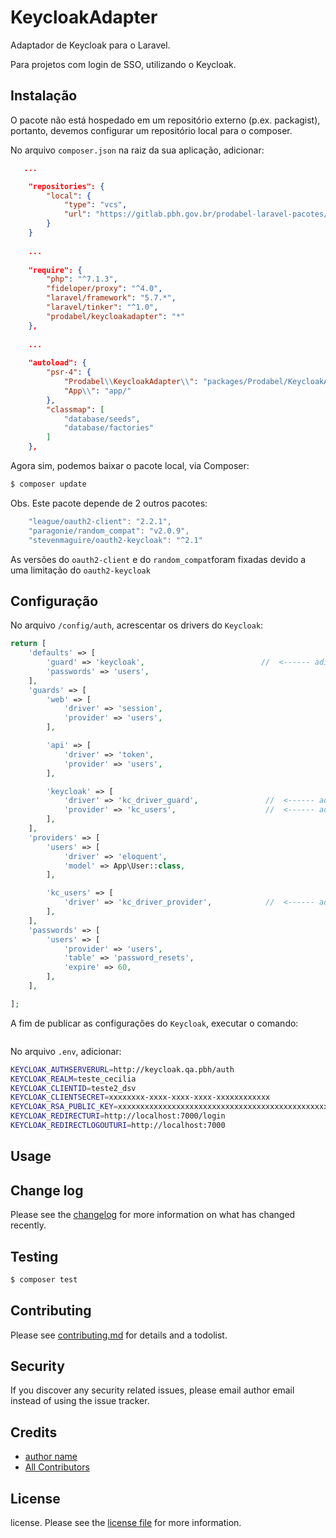 # KeycloakAdapter

Adaptador de Keycloak para o Laravel. 

Para projetos com login de SSO, utilizando o Keycloak.


## Instalação
O pacote não está hospedado em um repositório externo (p.ex. packagist), portanto, devemos configurar um repositório local para o composer.

No arquivo ```composer.json``` na raiz da sua aplicação, adicionar: 
        
``` json
   ...

    "repositories": {                                                                        //  <------ adicionar
        "local": {                                                                           //  <------ adicionar
            "type": "vcs",                                                                   //  <------ adicionar
            "url": "https://gitlab.pbh.gov.br/prodabel-laravel-pacotes/keycloak-adapter.git" //  <------ adicionar
        }                                                                                    //  <------ adicionar
    }                                                                                        //  <------ adicionar
    
    ...
    
    "require": {
        "php": "^7.1.3",
        "fideloper/proxy": "^4.0",
        "laravel/framework": "5.7.*",
        "laravel/tinker": "^1.0",
        "prodabel/keycloakadapter": "*"                                                      //  <------ adicionar
    },
    
    ...
    
    "autoload": {
        "psr-4": {
            "Prodabel\\KeycloakAdapter\\": "packages/Prodabel/KeycloakAdapter/src",          //  <------ adicionar
            "App\\": "app/"
        },
        "classmap": [
            "database/seeds",
            "database/factories"
        ]
    },
``` 

Agora sim, podemos baixar o pacote local, via Composer:

``` bash
$ composer update
```
Obs. Este pacote depende de 2 outros pacotes:
``` javascript
    "league/oauth2-client": "2.2.1",
    "paragonie/random_compat": "v2.0.9",
    "stevenmaguire/oauth2-keycloak": "^2.1"
```
As versões do `oauth2-client` e do `random_compat`foram fixadas devido a uma limitação do `oauth2-keycloak`


## Configuração

No arquivo ```/config/auth```, acrescentar os drivers do `Keycloak`:

```php
return [
    'defaults' => [
        'guard' => 'keycloak',                          //  <------ adicionar
        'passwords' => 'users',
    ],
    'guards' => [
        'web' => [
            'driver' => 'session',
            'provider' => 'users',
        ],

        'api' => [
            'driver' => 'token',
            'provider' => 'users',
        ],

        'keycloak' => [
            'driver' => 'kc_driver_guard',               //  <------ adicionar
            'provider' => 'kc_users',                    //  <------ adicionar
        ],
    ],
    'providers' => [
        'users' => [
            'driver' => 'eloquent',
            'model' => App\User::class,
        ],

        'kc_users' => [
            'driver' => 'kc_driver_provider',            //  <------ adicionar
        ],
    ],
    'passwords' => [
        'users' => [
            'provider' => 'users',
            'table' => 'password_resets',
            'expire' => 60,
        ],
    ],

];
```

A fim de publicar as configurações do `Keycloak`, executar o comando:
``` bash

```



No arquivo ```.env```, adicionar:

``` bash
KEYCLOAK_AUTHSERVERURL=http://keycloak.qa.pbh/auth
KEYCLOAK_REALM=teste_cecilia
KEYCLOAK_CLIENTID=teste2_dsv
KEYCLOAK_CLIENTSECRET=xxxxxxxx-xxxx-xxxx-xxxx-xxxxxxxxxxxx
KEYCLOAK_RSA_PUBLIC_KEY=xxxxxxxxxxxxxxxxxxxxxxxxxxxxxxxxxxxxxxxxxxxxxxxxxxxxxxxxxxxxx
KEYCLOAK_REDIRECTURI=http://localhost:7000/login
KEYCLOAK_REDIRECTLOGOUTURI=http://localhost:7000
```

## Usage

## Change log

Please see the [changelog](changelog.md) for more information on what has changed recently.

## Testing

``` bash
$ composer test
```

## Contributing

Please see [contributing.md](contributing.md) for details and a todolist.

## Security

If you discover any security related issues, please email author email instead of using the issue tracker.

## Credits

- [author name][link-author]
- [All Contributors][link-contributors]

## License

license. Please see the [license file](license.md) for more information.

[ico-version]: https://img.shields.io/packagist/v/prodabel/keycloakadapter.svg?style=flat-square
[ico-downloads]: https://img.shields.io/packagist/dt/prodabel/keycloakadapter.svg?style=flat-square
[ico-travis]: https://img.shields.io/travis/prodabel/keycloakadapter/master.svg?style=flat-square
[ico-styleci]: https://styleci.io/repos/12345678/shield

[link-packagist]: https://packagist.org/packages/prodabel/keycloakadapter
[link-downloads]: https://packagist.org/packages/prodabel/keycloakadapter
[link-travis]: https://travis-ci.org/prodabel/keycloakadapter
[link-styleci]: https://styleci.io/repos/12345678
[link-author]: https://github.com/prodabel
[link-contributors]: ../../contributors
